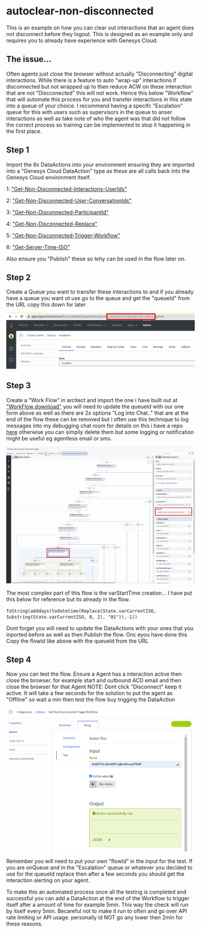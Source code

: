# autoclear-non-disconnected
This is an example on how you can clear out interactions that an agent does not disconnect before they logout. This is designed as an example only and requires you to already have experience with Genesys Cloud.

## The issue...
Often agents just close the browser without actually "Disconnecting" digital interactions. While there is a feature to auto "wrap-up" interactions if disconnected but not wrapped up to then reduce ACW on these interaction that are not "Discconected" this will not work. Hence this below "Workflow" that will automate this process for you and transfer interactions in this state into a queue of your choice. I recommend having a specifc "Escalation" queue for this with users such as supervisors in the queue to anser interactions as well as take note of who the agent was that did not follow the correct process so training can be implemented to stop it happening in the first place.

## Step 1

Import the 6x DataActions into your environment ensuring they are imported into a "Genesys Cloud DataAction" type as these are all calls back into the Genesys Cloud environment itself.

  1: ["Get-Non-Disconnected-Interactions-UserIds"](/docs/dataActions/Get-Non-Disconnected-Interactions-UserIds.json)

  2: ["Get-Non-Disconnected-User-ConversationIds"](/docs/dataActions/Get-Non-Disconnected-User-ConversationIds.json)

  3: ["Get-Non-Disconnected-ParticipantId"](/docs/dataActions/Get-Non-Disconnected-ParticipantId.json)

  4: ["Get-Non-Disconnected-Replace"](/docs/dataActions/Get-Non-Disconnected-Replace.json)

  5: ["Get-Non-Disconnected-Trigger-Workflow"](/docs/dataActions/Get-Non-Disconnected-Trigger-Workflow.json)

  6: ["Get-Server-Time-ISO"](/docs/dataActions/Get-Server-Time-ISO.json)

Also ensure you "Publish" these so tehy can be used in the flow later on.

## Step 2

Create a Queue you want to transfer these interactions to and if you already have a queue you want ot use go to the queue and get the "queueId" from the URL copy this down for later

![](/docs/images/escalation.png?raw=true)

## Step 3

Create a "Work Flow" in arcitect and import the one i have built out at ["WorkFlow download"](/docs/flow/Get%20Non%20Disconnected%20Interactions_v1-0.i3WorkFlow) you will need to update the queueId with our one form above as well as there are 2x options "Log into Chat.." that are at the end of the flow these can be removed but i often use this technique to log messages into my debugging chat room for details on this i have a repo [here](https://github.com/mcphee11/architect-logging) otherwise you can simpily delete them but some logging or notification might be useful eg agentless email or sms.

![](/docs/images/flow.png?raw=true)

The most complex part of this flow is the varStartTime creation... I have put this below for reference but its already in the flow.

    ToString(adddays(todatetime(Replace(State.varCurrentISO, Substring(State.varCurrentISO, 8, 2), "01")),-1))

Dont forget you will need to update the DataActions with your ones that you inported before as well as then Publish the flow. Onc eyou have done this Copy the flowId like above with the queueId from the URL

## Step 4

Now you can test the flow. Ensure a Agent has a interaction active then close the browser. for example start and outbound ACD email and then close the browser for that Agent NOTE: Dont click "Disconnect" keep it active. It will take a few seconds for the solution to put the agent as "Offline" so wait a min then test the flow buy trigging the DataAction

![](/docs/images/trigger.png?raw=true)

Remember you will need to put your own "flowId" in the input for the test. If you are onQueue and in the "Escalation" queue or whatever you decided to use for the queueId replace then after a few seconds you should get the interaction alerting on your agent.

To make this an automated process once all the testing is completed and successful you can add a DataAction at the end of the Workflow to trigger itself after a amount of time for example 5min. This way the check will run by itself every 5min. Becareful not to make it run to often and go over API rate limiting or API usage. personally id NOT go any lower then 2min for these reasons.
